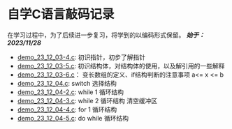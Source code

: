 # 自学C语言敲码记录
在学习过程中，为了后续进一步复习，将学到的以编码形式保留。 ***始于：2023/11/28***

- [demo_23_12_03-4.c](demo_23_12_03-4.c): 初识指针，初步了解指针
- [demo_23_12_03-5.c](demo_23_12_03-5.c): 初识结构体，对结构体的使用，以及解引用的一些解释
- [demo_23_12_03-6.c](demo_23_12_03-6.c)： 变长数组的定义、if结构判断的注意事项 a<= x <= b
- [demo_23_12_04.c](demo_23_12_04.c): switch 选择结构
- [demo_23_12_04-2.c](demo_23_12_04-2.c): while 1 循环结构
- [demo_23_12_04-3.c](demo_23_12_04-3.c): while 2 循环结构 清空缓冲区
- [demo_23_12_04-4.c](demo_23_12_04-4.c): for 1 循环结构
- [demo_23_12_04-5.c](demo_23_12_04-5.c): do while 循环结构

